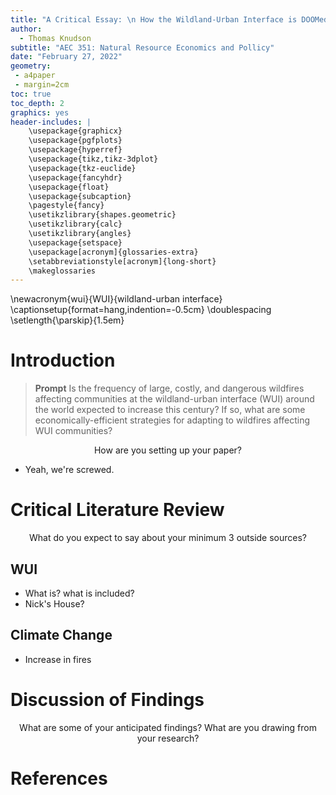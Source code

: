 ```yaml
---
title: "A Critical Essay: \n How the Wildland-Urban Interface is DOOMed by Climate Change"
author:
  - Thomas Knudson
subtitle: "AEC 351: Natural Resource Economics and Pollicy"
date: "February 27, 2022"
geometry:
 - a4paper
 - margin=2cm
toc: true
toc_depth: 2
graphics: yes
header-includes: |
    \usepackage{graphicx}
    \usepackage{pgfplots}
    \usepackage{hyperref}
    \usepackage{tikz,tikz-3dplot} 
    \usepackage{tkz-euclide}
    \usepackage{fancyhdr}
    \usepackage{float}
    \usepackage{subcaption}
    \pagestyle{fancy}
    \usetikzlibrary{shapes.geometric}
    \usetikzlibrary{calc}
    \usetikzlibrary{angles}
    \usepackage{setspace}
    \usepackage[acronym]{glossaries-extra}
    \setabbreviationstyle[acronym]{long-short}
    \makeglossaries
---
```


\newacronym{wui}{WUI}{wildland-urban interface}
\captionsetup{format=hang,indention=-0.5cm}
\doublespacing
\setlength{\parskip}{1.5em}

# Introduction

> **Prompt** Is the frequency of large, costly, and dangerous wildfires affecting communities at the wildland-urban interface (WUI) around the world expected to increase this century? If so, what are some economically-efficient strategies for adapting to wildfires affecting WUI communities?

$$\text{How are you setting up your paper?}$$

- Yeah, we're screwed.

# Critical Literature Review

$$\text{What do you expect to say about your minimum 3 outside sources?}$$

## WUI

- What is? what is included?
- Nick's House?

## Climate Change

- Increase in fires

# Discussion of Findings

$$\text{What are some of your anticipated findings? What are you drawing from your research?}$$

# References
